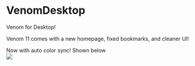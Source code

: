 # VenomDesktop
Venom for Desktop!

Venom 11 comes with a new homepage, fixed bookmarks, and cleaner UI!


Now with auto color sync! Shown below<br>
![](https://www.vnmm.tk/Screen-Recording-2020-10-09-at-4.gif)
